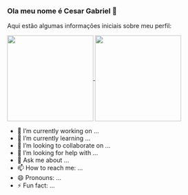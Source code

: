 ### Ola meu nome é Cesar Gabriel 👋


Aqui estão algumas informações iniciais sobre meu perfil:

<a href="https://github.com/CesarGabriel26">
  <img height=200 align="center" src="https://github-readme-stats.vercel.app/api?username=CesarGabriel26&show_icons=true&theme=gruvbox" />
</a>
<a href="https://github.com/CesarGabriel26">
  <img height=200 align="center" src="https://github-readme-stats.vercel.app/api/top-langs/?username=CesarGabriel26&layout=compact&theme=gruvbox" />
</a>

- 🔭 I’m currently working on ...
- 🌱 I’m currently learning ...
- 👯 I’m looking to collaborate on ...
- 🤔 I’m looking for help with ...
- 💬 Ask me about ...
- 📫 How to reach me: ...
- 😄 Pronouns: ...
- ⚡ Fun fact: ...

